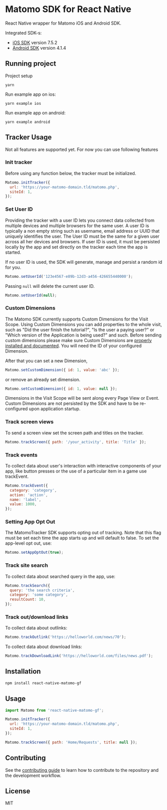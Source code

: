 # Matomo SDK for React Native

React Native wrapper for Matomo iOS and Android SDK.

Integrated SDK-s:

- [iOS SDK](https://github.com/matomo-org/matomo-sdk-ios) version 7.5.2
- [Android SDK](https://github.com/matomo-org/matomo-sdk-android) version 4.1.4

## Running project

Project setup

```shell
yarn
```

Run example app on ios:

```shell
yarn example ios
```

Run example app on android:

```shell
yarn example android
```

## Tracker Usage

Not all features are supported yet. For now you can use following features

### Init tracker

Before using any function below, the tracker must be initialized.

```javascript
Matomo.initTracker({
  url: 'https://your-matomo-domain.tld/matomo.php',
  siteId: 1,
});
```

### Set User ID

Providing the tracker with a user ID lets you connect data collected from multiple devices and multiple browsers for the same user. A user ID is typically a non empty string such as username, email address or UUID that uniquely identifies the user. The User ID must be the same for a given user across all her devices and browsers.
If user ID is used, it must be persisted locally by the app and set directly on the tracker each time the app is started.

If no user ID is used, the SDK will generate, manage and persist a random id for you.

```javascript
Matomo.setUserId('123e4567-e89b-12d3-a456-426655440000');
```

Passing `null` will delete the current user ID.

```javascript
Matomo.setUserId(null);
```

### Custom Dimensions

The Matomo SDK currently supports Custom Dimensions for the Visit Scope. Using Custom Dimensions you can add properties to the whole visit, such as "Did the user finish the tutorial?", "Is the user a paying user?" or "Which version of the Application is being used?" and such. Before sending custom dimensions please make sure Custom Dimensions are [properly installed and documented](https://matomo.org/docs/custom-dimensions/). You will need the ID of your configured Dimension.

After that you can set a new Dimension,

```javascript
Matomo.setCustomDimension({ id: 1, value: 'abc' });
```

or remove an already set dimension.

```javascript
Matomo.setCustomDimension({ id: 1, value: null });
```

Dimensions in the Visit Scope will be sent along every Page View or Event. Custom Dimensions are not persisted by the SDK and have to be re-configured upon application startup.

### Track screen views

To send a screen view set the screen path and titles on the tracker.

```javascript
Matomo.trackScreen({ path: '/your_activity', title: 'Title' });
```

### Track events

To collect data about user's interaction with interactive components of your app, like button presses or the use of a particular item in a game use trackEvent.

```javascript
Matomo.trackEvent({
  category: 'category',
  action: 'action',
  name: 'label',
  value: 1000,
});
```

### Setting App Opt Out

The MatomoTracker SDK supports opting out of tracking. Note that this flag must be set each time the app starts up and will default to false. To set the app-level opt out, use:

```javascript
Matomo.setAppOptOut(true);
```

### Track site search

To collect data about searched query in the app, use:

```javascript
Matomo.trackSearch({
  query: 'the search criteria',
  category: 'some category',
  resultCount: 10,
});
```

### Track out/download links

To collect data about outlinks:

```javascript
Matomo.trackOutlink('https://helloworld.com/news/70');
```

To collect data about download links:

```javascript
Matomo.trackDownloadLink('https://helloworld.com/files/news.pdf');
```

## Installation

```sh
npm install react-native-matomo-gf
```

## Usage

```js
import Matomo from 'react-native-matomo-gf';

Matomo.initTracker({
  url: 'https://your-matomo-domain.tld/matomo.php',
  siteId: 1,
});

Matomo.trackScreen({ path: 'Home/Requests', title: null });
```

## Contributing

See the [contributing guide](CONTRIBUTING.md) to learn how to contribute to the repository and the development workflow.

## License

MIT
